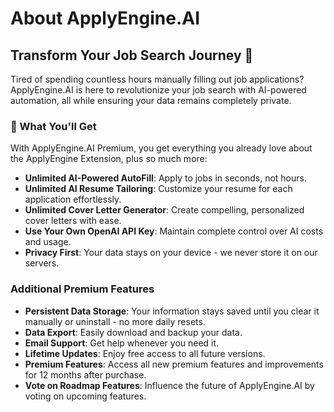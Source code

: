 # About ApplyEngine.AI

## Transform Your Job Search Journey 🚀

Tired of spending countless hours manually filling out job applications? ApplyEngine.AI is here to revolutionize your job search with AI-powered automation, all while ensuring your data remains completely private.

### 🌟 What You'll Get

With ApplyEngine.AI Premium, you get everything you already love about the ApplyEngine Extension, plus so much more:

- **Unlimited AI-Powered AutoFill**: Apply to jobs in seconds, not hours.
- **Unlimited AI Resume Tailoring**: Customize your resume for each application effortlessly.
- **Unlimited Cover Letter Generator**: Create compelling, personalized cover letters with ease.
- **Use Your Own OpenAI API Key**: Maintain complete control over AI costs and usage.
- **Privacy First**: Your data stays on your device - we never store it on our servers.

### Additional Premium Features

- **Persistent Data Storage**: Your information stays saved until you clear it manually or uninstall - no more daily resets.
- **Data Export**: Easily download and backup your data.
- **Email Support**: Get help whenever you need it.
- **Lifetime Updates**: Enjoy free access to all future versions.
- **Premium Features**: Access all new premium features and improvements for 12 months after purchase.
- **Vote on Roadmap Features**: Influence the future of ApplyEngine.AI by voting on upcoming features.

